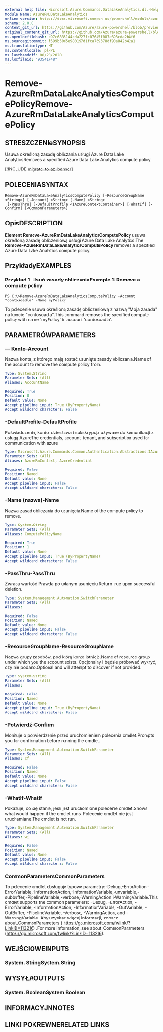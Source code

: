 ```yaml
---
external help file: Microsoft.Azure.Commands.DataLakeAnalytics.dll-Help.xml
Module Name: AzureRM.DataLakeAnalytics
online version: https://docs.microsoft.com/en-us/powershell/module/azurerm.datalakeanalytics/remove-azurermdatalakeanalyticscomputepolicy
schema: 2.0.0
content_git_url: https://github.com/Azure/azure-powershell/blob/preview/src/ResourceManager/DataLakeAnalytics/Commands.DataLakeAnalytics/help/Remove-AzureRmDataLakeAnalyticsComputePolicy.md
original_content_git_url: https://github.com/Azure/azure-powershell/blob/preview/src/ResourceManager/DataLakeAnalytics/Commands.DataLakeAnalytics/help/Remove-AzureRmDataLakeAnalyticsComputePolicy.md
ms.openlocfilehash: a97c6835144cda227fc07645f087e393cda2b8f6
ms.sourcegitcommit: f599b50d5e980197d1fca769378df90a842b42a1
ms.translationtype: MT
ms.contentlocale: pl-PL
ms.lasthandoff: 08/20/2020
ms.locfileid: "93541748"
---
```

# <span data-ttu-id="82e6f-101">Remove-AzureRmDataLakeAnalyticsComputePolicy</span><span class="sxs-lookup"><span data-stu-id="82e6f-101">Remove-AzureRmDataLakeAnalyticsComputePolicy</span></span>

## <span data-ttu-id="82e6f-102">STRESZCZENIe</span><span class="sxs-lookup"><span data-stu-id="82e6f-102">SYNOPSIS</span></span>
<span data-ttu-id="82e6f-103">Usuwa określoną zasadę obliczania usługi Azure Data Lake Analytics</span><span class="sxs-lookup"><span data-stu-id="82e6f-103">Removes a specified Azure Data Lake Analytics compute policy</span></span>

[!INCLUDE [migrate-to-az-banner](../../includes/migrate-to-az-banner.md)]

## <span data-ttu-id="82e6f-104">POLECENIA</span><span class="sxs-lookup"><span data-stu-id="82e6f-104">SYNTAX</span></span>

```
Remove-AzureRmDataLakeAnalyticsComputePolicy [-ResourceGroupName <String>] [-Account] <String> [-Name] <String>
 [-PassThru] [-DefaultProfile <IAzureContextContainer>] [-WhatIf] [-Confirm] [<CommonParameters>]
```

## <span data-ttu-id="82e6f-105">Opis</span><span class="sxs-lookup"><span data-stu-id="82e6f-105">DESCRIPTION</span></span>
<span data-ttu-id="82e6f-106">**Element Remove-AzureRmDataLakeAnalyticsComputePolicy** usuwa określoną zasadę obliczeniową usługi Azure Data Lake Analytics.</span><span class="sxs-lookup"><span data-stu-id="82e6f-106">The **Remove-AzureRmDataLakeAnalyticsComputePolicy** removes a specified Azure Data Lake Analytics compute policy.</span></span>

## <span data-ttu-id="82e6f-107">Przykłady</span><span class="sxs-lookup"><span data-stu-id="82e6f-107">EXAMPLES</span></span>

### <span data-ttu-id="82e6f-108">Przykład 1. Usuń zasady obliczania</span><span class="sxs-lookup"><span data-stu-id="82e6f-108">Example 1: Remove a compute policy</span></span>
```
PS C:\>Remove-AzureRmDataLakeAnalyticsComputePolicy -Account "contosoadla" -Name myPolicy
```

<span data-ttu-id="82e6f-109">To polecenie usuwa określoną zasadę obliczeniową z nazwą "Moja zasada" na koncie "contosoadla".</span><span class="sxs-lookup"><span data-stu-id="82e6f-109">This command removes the specified compute policy with name 'myPolicy' in account 'contosoadla'.</span></span>

## <span data-ttu-id="82e6f-110">PARAMETRÓW</span><span class="sxs-lookup"><span data-stu-id="82e6f-110">PARAMETERS</span></span>

### <span data-ttu-id="82e6f-111">— Konto</span><span class="sxs-lookup"><span data-stu-id="82e6f-111">-Account</span></span>
<span data-ttu-id="82e6f-112">Nazwa konta, z którego mają zostać usunięte zasady obliczania.</span><span class="sxs-lookup"><span data-stu-id="82e6f-112">Name of the account to remove the compute policy from.</span></span>

```yaml
Type: System.String
Parameter Sets: (All)
Aliases: AccountName

Required: True
Position: 0
Default value: None
Accept pipeline input: True (ByPropertyName)
Accept wildcard characters: False
```

### <span data-ttu-id="82e6f-113">-DefaultProfile</span><span class="sxs-lookup"><span data-stu-id="82e6f-113">-DefaultProfile</span></span>
<span data-ttu-id="82e6f-114">Poświadczenia, konto, dzierżawa i subskrypcja używane do komunikacji z usługą Azure</span><span class="sxs-lookup"><span data-stu-id="82e6f-114">The credentials, account, tenant, and subscription used for communication with azure</span></span>

```yaml
Type: Microsoft.Azure.Commands.Common.Authentication.Abstractions.IAzureContextContainer
Parameter Sets: (All)
Aliases: AzureRmContext, AzureCredential

Required: False
Position: Named
Default value: None
Accept pipeline input: False
Accept wildcard characters: False
```

### <span data-ttu-id="82e6f-115">-Name (nazwa)</span><span class="sxs-lookup"><span data-stu-id="82e6f-115">-Name</span></span>
<span data-ttu-id="82e6f-116">Nazwa zasad obliczania do usunięcia.</span><span class="sxs-lookup"><span data-stu-id="82e6f-116">Name of the compute policy to remove.</span></span>

```yaml
Type: System.String
Parameter Sets: (All)
Aliases: ComputePolicyName

Required: True
Position: 1
Default value: None
Accept pipeline input: True (ByPropertyName)
Accept wildcard characters: False
```

### <span data-ttu-id="82e6f-117">-PassThru</span><span class="sxs-lookup"><span data-stu-id="82e6f-117">-PassThru</span></span>
<span data-ttu-id="82e6f-118">Zwraca wartość Prawda po udanym usunięciu.</span><span class="sxs-lookup"><span data-stu-id="82e6f-118">Return true upon successful deletion.</span></span>

```yaml
Type: System.Management.Automation.SwitchParameter
Parameter Sets: (All)
Aliases:

Required: False
Position: Named
Default value: None
Accept pipeline input: False
Accept wildcard characters: False
```

### <span data-ttu-id="82e6f-119">-ResourceGroupName</span><span class="sxs-lookup"><span data-stu-id="82e6f-119">-ResourceGroupName</span></span>
<span data-ttu-id="82e6f-120">Nazwa grupy zasobów, pod którą konto istnieje.</span><span class="sxs-lookup"><span data-stu-id="82e6f-120">Name of resource group under which you the account exists.</span></span>
<span data-ttu-id="82e6f-121">Opcjonalny i będzie próbować wykryć, czy nie podano.</span><span class="sxs-lookup"><span data-stu-id="82e6f-121">Optional and will attempt to discover if not provided.</span></span>

```yaml
Type: System.String
Parameter Sets: (All)
Aliases:

Required: False
Position: Named
Default value: None
Accept pipeline input: True (ByPropertyName)
Accept wildcard characters: False
```

### <span data-ttu-id="82e6f-122">-Potwierdź</span><span class="sxs-lookup"><span data-stu-id="82e6f-122">-Confirm</span></span>
<span data-ttu-id="82e6f-123">Monituje o potwierdzenie przed uruchomieniem polecenia cmdlet.</span><span class="sxs-lookup"><span data-stu-id="82e6f-123">Prompts you for confirmation before running the cmdlet.</span></span>

```yaml
Type: System.Management.Automation.SwitchParameter
Parameter Sets: (All)
Aliases: cf

Required: False
Position: Named
Default value: None
Accept pipeline input: False
Accept wildcard characters: False
```

### <span data-ttu-id="82e6f-124">-WhatIf</span><span class="sxs-lookup"><span data-stu-id="82e6f-124">-WhatIf</span></span>
<span data-ttu-id="82e6f-125">Pokazuje, co się stanie, jeśli jest uruchomione polecenie cmdlet.</span><span class="sxs-lookup"><span data-stu-id="82e6f-125">Shows what would happen if the cmdlet runs.</span></span>
<span data-ttu-id="82e6f-126">Polecenie cmdlet nie jest uruchamiane.</span><span class="sxs-lookup"><span data-stu-id="82e6f-126">The cmdlet is not run.</span></span>

```yaml
Type: System.Management.Automation.SwitchParameter
Parameter Sets: (All)
Aliases: wi

Required: False
Position: Named
Default value: None
Accept pipeline input: False
Accept wildcard characters: False
```

### <span data-ttu-id="82e6f-127">CommonParameters</span><span class="sxs-lookup"><span data-stu-id="82e6f-127">CommonParameters</span></span>
<span data-ttu-id="82e6f-128">To polecenie cmdlet obsługuje typowe parametry:-Debug,-ErrorAction,-ErrorVariable,-InformationAction,-InformationVariable,-unvariable,-subbuffer,-PipelineVariable,-verbose,-WarningAction i-WarningVariable.</span><span class="sxs-lookup"><span data-stu-id="82e6f-128">This cmdlet supports the common parameters: -Debug, -ErrorAction, -ErrorVariable, -InformationAction, -InformationVariable, -OutVariable, -OutBuffer, -PipelineVariable, -Verbose, -WarningAction, and -WarningVariable.</span></span> <span data-ttu-id="82e6f-129">Aby uzyskać więcej informacji, zobacz about_CommonParameters ( https://go.microsoft.com/fwlink/?LinkID=113216) .</span><span class="sxs-lookup"><span data-stu-id="82e6f-129">For more information, see about_CommonParameters (https://go.microsoft.com/fwlink/?LinkID=113216).</span></span>

## <span data-ttu-id="82e6f-130">WEJŚCIOWE</span><span class="sxs-lookup"><span data-stu-id="82e6f-130">INPUTS</span></span>

### <span data-ttu-id="82e6f-131">System. String</span><span class="sxs-lookup"><span data-stu-id="82e6f-131">System.String</span></span>

## <span data-ttu-id="82e6f-132">WYSYŁA</span><span class="sxs-lookup"><span data-stu-id="82e6f-132">OUTPUTS</span></span>

### <span data-ttu-id="82e6f-133">System. Boolean</span><span class="sxs-lookup"><span data-stu-id="82e6f-133">System.Boolean</span></span>

## <span data-ttu-id="82e6f-134">INFORMACYJN</span><span class="sxs-lookup"><span data-stu-id="82e6f-134">NOTES</span></span>

## <span data-ttu-id="82e6f-135">LINKI POKREWNE</span><span class="sxs-lookup"><span data-stu-id="82e6f-135">RELATED LINKS</span></span>
